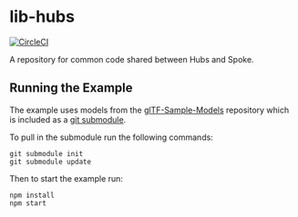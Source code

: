 # lib-hubs

[![CircleCI](https://circleci.com/gh/MozillaReality/three-render-manager.svg?style=svg)](https://circleci.com/gh/MozillaReality/lib-hubs)

A repository for common code shared between Hubs and Spoke.

## Running the Example

The example uses models from the [glTF-Sample-Models](https://github.com/KhronosGroup/glTF-Sample-Models) repository which is included as a [git submodule](https://git-scm.com/book/en/v2/Git-Tools-Submodules).

To pull in the submodule run the following commands:

```
git submodule init 
git submodule update
```

Then to start the example run:

```
npm install
npm start
```
